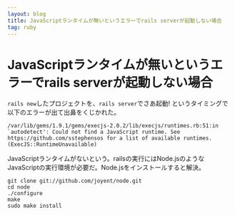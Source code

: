 ```yaml
---
layout: blog
title: JavaScriptランタイムが無いというエラーでrails serverが起動しない場合
tag: ruby
---
```


# JavaScriptランタイムが無いというエラーでrails serverが起動しない場合

`rails new`したプロジェクトを、`rails server`でさあ起動! というタイミングで以下のエラーが出て出鼻をくじかれた。

    /var/lib/gems/1.9.1/gems/execjs-2.0.2/lib/execjs/runtimes.rb:51:in `autodetect': Could not find a JavaScript runtime. See https://github.com/sstephensos for a list of available runtimes. (ExecJS::RuntimeUnavailable)

JavaScriptランタイムがないという。railsの実行にはNode.jsのようなJavaScriptの実行環境が必要だ。Node.jsをインストールすると解決。

~~~~
git clone git://github.com/joyent/node.git
cd node
./configure
make
sudo make install
~~~~
